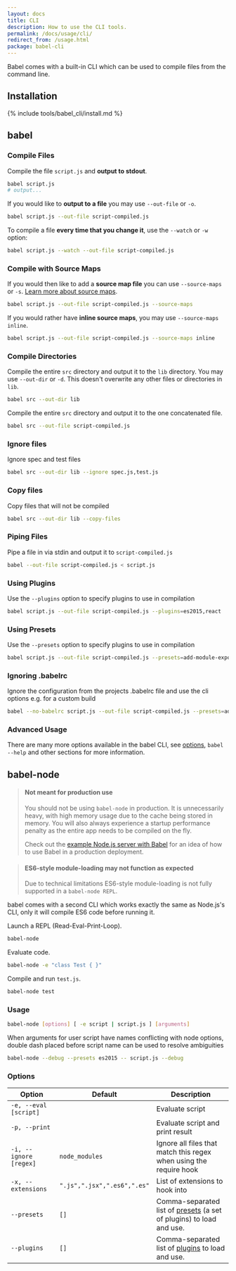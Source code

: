 ```yaml
---
layout: docs
title: CLI
description: How to use the CLI tools.
permalink: /docs/usage/cli/
redirect_from: /usage.html
package: babel-cli
---
```


<p class="lead">
  Babel comes with a built-in CLI which can be used to compile files from the
  command line.
</p>

## Installation

{% include tools/babel_cli/install.md %}

## babel

### Compile Files

Compile the file `script.js` and **output to stdout**.

```sh
babel script.js
# output...
```

If you would like to **output to a file** you may use `--out-file` or `-o`.

```sh
babel script.js --out-file script-compiled.js
```

To compile a file **every time that you change it**, use the `--watch` or `-w` option:

```sh
babel script.js --watch --out-file script-compiled.js
```

### Compile with Source Maps

If you would then like to add a **source map file** you can use
`--source-maps` or `-s`. [Learn more about source maps](http://www.html5rocks.com/en/tutorials/developertools/sourcemaps/).

```sh
babel script.js --out-file script-compiled.js --source-maps
```

If you would rather have **inline source maps**, you may use `--source-maps inline`.

```sh
babel script.js --out-file script-compiled.js --source-maps inline
```

### Compile Directories

Compile the entire `src` directory and output it to the `lib` directory. You may use `--out-dir` or `-d`. This doesn't overwrite any other files or directories in `lib`.

```sh
babel src --out-dir lib
```

Compile the entire `src` directory and output it to the one concatenated file.

```sh
babel src --out-file script-compiled.js
```

### Ignore files

Ignore spec and test files

```sh
babel src --out-dir lib --ignore spec.js,test.js
```

### Copy files

Copy files that will not be compiled

```sh
babel src --out-dir lib --copy-files
```

### Piping Files

Pipe a file in via stdin and output it to `script-compiled.js`

```sh
babel --out-file script-compiled.js < script.js
```

### Using Plugins

Use the `--plugins` option to specify plugins to use in compilation

```sh
babel script.js --out-file script-compiled.js --plugins=es2015,react
```

### Using Presets

Use the `--presets` option to specify plugins to use in compilation

```sh
babel script.js --out-file script-compiled.js --presets=add-module-exports,transform-es2015-modules-amd
```

### Ignoring .babelrc

Ignore the configuration from the projects .babelrc file and use the cli options e.g. for a custom build

```sh
babel --no-babelrc script.js --out-file script-compiled.js --presets=add-module-exports,transform-es2015-modules-amd
```

### Advanced Usage

There are many more options available in the babel CLI, see [options](/docs/usage/api/#options), `babel --help` and other sections for more information.

## babel-node

<blockquote class="babel-callout babel-callout-warning">
  <h4>Not meant for production use</h4>
  <p>
    You should not be using <code>babel-node</code> in production. It is unnecessarily heavy,
    with high memory usage due to the cache being stored in memory. You will also always
    experience a startup performance penalty as the entire app needs to be compiled on the fly.
  </p>
  <p>
    Check out the <a href="https://github.com/babel/example-node-server">example Node.js server with Babel</a>
    for an idea of how to use Babel in a production deployment.
  </p>
</blockquote>
<blockquote class="babel-callout babel-callout-info">
  <h4>ES6-style module-loading may not function as expected</h4>
  <p>
    Due to technical limitations ES6-style module-loading is not fully supported in a <code>babel-node REPL</code>.
  </p>
</blockquote>


babel comes with a second CLI which works exactly the same as Node.js's CLI, only
it will compile ES6 code before running it.

Launch a REPL (Read-Eval-Print-Loop).

```sh
babel-node
```

Evaluate code.

```sh
babel-node -e "class Test { }"
```

Compile and run `test.js`.

```sh
babel-node test
```

### Usage

```sh
babel-node [options] [ -e script | script.js ] [arguments]
```

When arguments for user script have names conflicting with node options, double dash placed before script name can be used to resolve ambiguities

```sh
babel-node --debug --presets es2015 -- script.js --debug
```

### Options

| Option                   | Default              | Description                     |
| ------------------------ | -------------------- | ------------------------------- |
| `-e, --eval [script]`    |                      | Evaluate script                 |
| `-p, --print`            |                      | Evaluate script and print result |
| `-i, --ignore [regex]`   | `node_modules`       | Ignore all files that match this regex when using the require hook |
| `-x, --extensions`       | `".js",".jsx",".es6",".es"` | List of extensions to hook into |
| `--presets`                | `[]`                 | Comma-separated list of [presets](/docs/plugins/#presets) (a set of plugins) to load and use. |
| `--plugins`                | `[]`                 | Comma-separated list of [plugins](/docs/plugins/) to load and use. |
